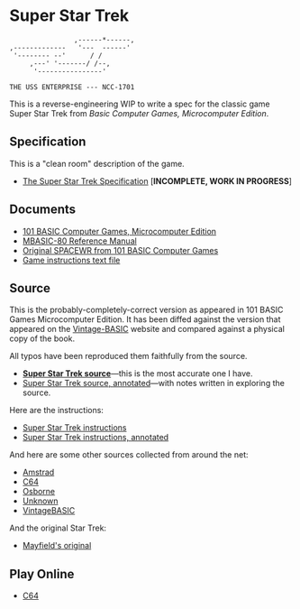 # Super Star Trek

```
                ,------*------,
,-------------   '---  ------'
 '-------- --'      / /
     ,---' '-------/ /--,
      '----------------'

THE USS ENTERPRISE --- NCC-1701
```

This is a reverse-engineering WIP to write a spec for the classic game
Super Star Trek from _Basic Computer Games, Microcomputer Edition_.

## Specification

This is a "clean room" description of the game.

* [The Super Star Trek Specification](doc/sst_spec.md) [**INCOMPLETE,
  WORK IN PROGRESS**]

## Documents

* [101 BASIC Computer Games, Microcomputer Edition](doc/sst_bcgmc.pdf)
* [MBASIC-80 Reference Manual](doc/mbasic80_refman.pdf)
* [Original SPACEWR from 101 BASIC Computer Games](doc/spacewr_101bcg.pdf)
* [Game instructions text file](doc/instructions.txt)

## Source

This is the probably-completely-correct version as appeared in 101 BASIC
Games Microcomputer Edition. It has been diffed against the version that
appeared on the [Vintage-BASIC](http://www.vintage-basic.net/) website
and compared against a physical copy of the book.

All typos have been reproduced them faithfully from the source.

* [**Super Star Trek source**](sources/sst.bas)&mdash;this is the most
  accurate one I have.
* [Super Star Trek source,
  annotated](sources/sst_annotated.bas)&mdash;with notes written in
  exploring the source.

Here are the instructions:

* [Super Star Trek instructions](sources/sst_inst.bas)
* [Super Star Trek instructions, annotated](sources/sst_inst_annotated.bas)

And here are some other sources collected from around the net:

* [Amstrad](sources/sst_amstrad.bas)
* [C64](sources/sst_c64.bas)
* [Osborne](sources/sst_osborne.bas)
* [Unknown](sources/sst_unknown.bas)
* [VintageBASIC](sources/sst_vintagebasic.bas)

And the original Star Trek:

* [Mayfield's original](sources/st_mayfield.bas)

## Play Online

* [C64](https://c64online.com/c64-games/super-star-trek/)
